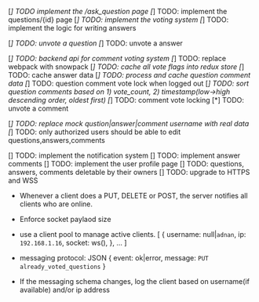 [*] TODO implement the /ask_question page
[*] TODO: implement the questions/{id} page
        [*] TODO: implement the voting system
        [*] TODO: implement the logic for writing answers

[*] TODO: unvote a question
[*] TODO: unvote a answer

[*] TODO: backend api for comment voting system
[*] TODO: replace webpack with snowpack
[*] TODO: cache all vote flags into redux store
[*] TODO: cache answer data
[*] TODO: process and cache question comment data
[*] TODO: question comment vote lock when logged out
[*] TODO: sort question comments based on 1) vote_count, 2) timestamp(low->high descending order, oldest first)
[*] TODO: comment vote locking
[*] TODO: unvote a comment

[*] TODO: replace mock qustion|answer|comment username with real data
[*] TODO: only authorized users should be able to edit questions,answers,comments

[] TODO: implement the notification system
[] TODO: implement answer comments
[] TODO: implement the user profile page
[] TODO: questions, answers, comments deletable by their owners
[] TODO: upgrade to HTTPS and WSS

* Whenever a client does a PUT, DELETE or POST, the server notifies
  all clients who are online.

* Enforce socket paylaod size

* use a client pool to manage active clients.
  [
    {
      username: null|`adnan`,
      ip: `192.168.1.16`,
      socket: ws(),
    },
    ...
  ] 


* messaging protocol: JSON
  {
    event: ok|error,
    message: `PUT already_voted_questions`
  }

* If the messaging schema changes, log the client based on username(if available) and/or ip address


